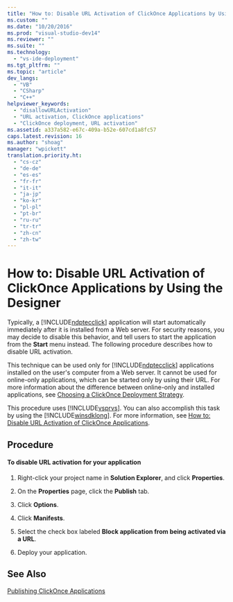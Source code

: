 ```yaml
---
title: "How to: Disable URL Activation of ClickOnce Applications by Using the Designer | Microsoft Docs"
ms.custom: ""
ms.date: "10/20/2016"
ms.prod: "visual-studio-dev14"
ms.reviewer: ""
ms.suite: ""
ms.technology: 
  - "vs-ide-deployment"
ms.tgt_pltfrm: ""
ms.topic: "article"
dev_langs: 
  - "VB"
  - "CSharp"
  - "C++"
helpviewer_keywords: 
  - "disallowURLActivation"
  - "URL activation, ClickOnce applications"
  - "ClickOnce deployment, URL activation"
ms.assetid: a337a582-e67c-409a-b52e-607cd1a8fc57
caps.latest.revision: 16
ms.author: "shoag"
manager: "wpickett"
translation.priority.ht: 
  - "cs-cz"
  - "de-de"
  - "es-es"
  - "fr-fr"
  - "it-it"
  - "ja-jp"
  - "ko-kr"
  - "pl-pl"
  - "pt-br"
  - "ru-ru"
  - "tr-tr"
  - "zh-cn"
  - "zh-tw"
---
```

# How to: Disable URL Activation of ClickOnce Applications by Using the Designer
Typically, a [!INCLUDE[ndptecclick](../deployment/includes/ndptecclick_md.md)] application will start automatically immediately after it is installed from a Web server. For security reasons, you may decide to disable this behavior, and tell users to start the application from the **Start** menu instead. The following procedure describes how to disable URL activation.  
  
 This technique can be used only for [!INCLUDE[ndptecclick](../deployment/includes/ndptecclick_md.md)] applications installed on the user's computer from a Web server. It cannot be used for online-only applications, which can be started only by using their URL. For more information about the difference between online-only and installed applications, see [Choosing a ClickOnce Deployment Strategy](../deployment/choosing-a-clickonce-deployment-strategy.md).  
  
 This procedure uses [!INCLUDE[vsprvs](../code-quality/includes/vsprvs_md.md)]. You can also accomplish this task by using the [!INCLUDE[winsdklong](../deployment/includes/winsdklong_md.md)]. For more information, see [How to: Disable URL Activation of ClickOnce Applications](../deployment/how-to--disable-url-activation-of-clickonce-applications.md).  
  
## Procedure  
  
#### To disable URL activation for your application  
  
1.  Right-click your project name in **Solution Explorer**, and click **Properties**.  
  
2.  On the **Properties** page, click the **Publish** tab.  
  
3.  Click **Options**.  
  
4.  Click **Manifests**.  
  
5.  Select the check box labeled **Block application from being activated via a URL**.  
  
6.  Deploy your application.  
  
## See Also  
 [Publishing ClickOnce Applications](../deployment/publishing-clickonce-applications.md)